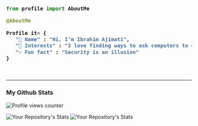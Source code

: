 <h3>

```python
from profile import AboutMe

@AboutMe

Profile it= {
   "👋 Name" : "Hi, I’m Ibrahim Ajimati",
   "👀 Interests" : "I love finding ways to ask computers to do things they aren't supposed to do.",
   "⚡ Fun fact" : "Security is an illusion"
}

​
```
</h3>

------------------------------------------------------------------------------------
 ### My Github Stats
![Profile views counter](https://komarev.com/ghpvc/?username=Horlalaycon&color=brightgreen&style=plastic)


![Your Repository's Stats](https://github-readme-stats.vercel.app/api?username=Horlalaycon&show_icons=true)
![Your Repository's Stats](https://github-readme-stats.vercel.app/api/top-langs/?username=Horlalaycon&theme=blue-green)

<!---
Horlalaycon/Horlalaycon is a ✨ special ✨ repository because its `README.md` (this file) appears on your GitHub profile.
You can click the Preview link to take a look at your changes.
--->
